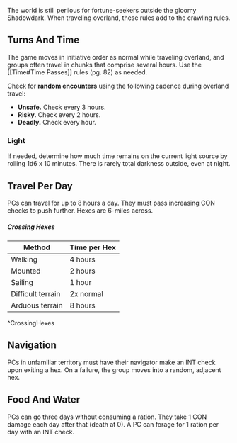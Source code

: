 The world is still perilous for fortune-seekers outside the gloomy Shadowdark. When traveling overland, these rules add to the crawling rules.

## Turns And Time
The game moves in initiative order as normal while traveling overland, and groups often travel in chunks that comprise several hours. Use the [[Time#Time Passes]] rules (pg. 82) as needed.

Check for **random encounters** using the following cadence during overland travel:
- **Unsafe.** Check every 3 hours.
- **Risky.** Check every 2 hours.
- **Deadly.** Check every hour.

### Light
If needed, determine how much time remains on the current light source by rolling 1d6 x 10 minutes. There is rarely total darkness outside, even at night.

## Travel Per Day
PCs can travel for up to 8 hours a day. They must pass increasing CON checks to push further. Hexes are 6-miles across.

##### Crossing Hexes
| Method            | Time per Hex |
| ----------------- | ------------ |
| Walking           | 4 hours      |
| Mounted           | 2 hours      |
| Sailing           | 1 hour       |
| Difficult terrain | 2x normal    |
| Arduous terrain   | 8 hours      |
^CrossingHexes
## Navigation
PCs in unfamiliar territory must have their navigator make an INT check upon exiting a hex. On a failure, the group moves into a random, adjacent hex.

## Food And Water
PCs can go three days without consuming a ration. They take 1 CON damage each day after that (death at 0). A PC can forage for 1 ration per day with an INT check.
